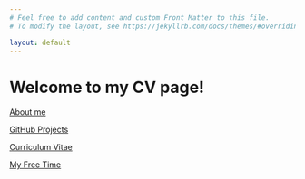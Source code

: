 ```yaml
---
# Feel free to add content and custom Front Matter to this file.
# To modify the layout, see https://jekyllrb.com/docs/themes/#overriding-theme-defaults

layout: default
---
```


# Welcome to my CV page!

[About me](/about.md)

[GitHub Projects](/projects.md)

[Curriculum Vitae](/assets/)

[My Free Time](travel.md)